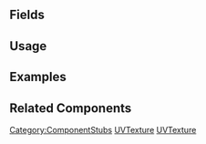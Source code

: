 <languages></languages> <translate>

## Fields

## Usage

## Examples

## Related Components

</translate>

[Category:ComponentStubs](Category:ComponentStubs "wikilink")
[UVTexture](Category:Components{{#translation:}} "wikilink")
[UVTexture](Category:Components:Assets:Procedural_Textures{{#translation:}} "wikilink")